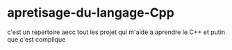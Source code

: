 # apretisage-du-langage-Cpp

c'est un repertoire aecc tout les projet qui m'aide a aprendre le C++
et putin que c'est complique
